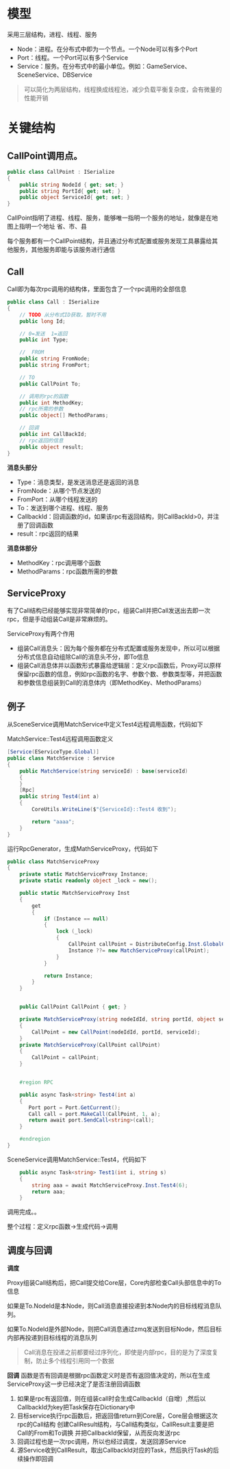 # 模型

采用三层结构，进程、线程、服务
* Node：进程。在分布式中即为一个节点。一个Node可以有多个Port
* Port：线程。一个Port可以有多个Service
* Service：服务。在分布式中的最小单位。例如：GameService、SceneService、DBService

> 可以简化为两层结构，线程换成线程池，减少负载平衡复杂度，会有微量的性能开销

# 关键结构
## CallPoint调用点。

```c#
public class CallPoint : ISerialize
{
    public string NodeId { get; set; }
    public string PortId{ get; set; }
    public object ServiceId{ get; set; }
}
```
CallPoint指明了进程、线程、服务，能够唯一指明一个服务的地址，就像是在地图上指明一个地址 省、市、县

每个服务都有一个CallPoint结构，并且通过分布式配置或服务发现工具暴露给其他服务，其他服务即能与该服务进行通信

## Call
Call即为每次rpc调用的结构体，里面包含了一个rpc调用的全部信息
```csharp
public class Call : ISerialize
{
    // TODO 从分布式ID获取，暂时不用
    public long Id;

    // 0=发送  1=返回
    public int Type;

    //  FROM
    public string FromNode;
    public string FromPort;

    // TO
    public CallPoint To;

    // 调用的rpc的函数
    public int MethodKey;
    // rpc所需的参数
    public object[] MethodParams;

    // 回调
    public int CallBackId;
    // rpc返回的信息
    public object result;
}
```
**消息头部分** 

* Type：消息类型，是发送消息还是返回的消息
* FromNode：从哪个节点发送的
* FromPort：从哪个线程发送的
* To：发送到哪个进程、线程、服务
* CallbackId：回调函数的id，如果该rpc有返回结构，则CallBackId>0，并注册了回调函数
* result：rpc返回的结果

**消息体部分**
* MethodKey：rpc调用哪个函数
* MethodParams：rpc函数所需的参数

## ServiceProxy
有了Call结构已经能够实现非常简单的rpc，组装Call并把Call发送出去即一次rpc，但是手动组装Call是非常麻烦的。

ServiceProxy有两个作用
* 组装Call消息头：因为每个服务都在分布式配置或服务发现中，所以可以根据分布式信息自动组除Call的消息头不分，即To信息
* 组装Call消息体并以函数形式暴露给逻辑层：定义rpc函数后，Proxy可以原样保留rpc函数的信息，例如rpc函数的名字、参数个数、参数类型等，并把函数和参数信息组装到Call的消息体内（即MethodKey、MethodParams）

## 例子
从SceneService调用MatchService中定义Test4远程调用函数，代码如下

MatchService::Test4远程调用函数定义
```csharp
[Service(EServiceType.Global)]
public class MatchService : Service
{
    public MatchService(string serviceId) : base(serviceId)
    {
    }
    [Rpc]
    public string Test4(int a)
    {
        CoreUtils.WriteLine($"{ServiceId}::Test4 收到");

        return "aaaa";
    }
}
```
运行RpcGenerator，生成MathServiceProxy，代码如下
```csharp
public class MatchServiceProxy
{
    private static MatchServiceProxy Instance;
    private static readonly object _lock = new();

    public static MatchServiceProxy Inst
    {
        get
        {
            if (Instance == null)
            {
                lock (_lock)
                {
                    CallPoint callPoint = DistributeConfig.Inst.GlobalCallPoints["match"];
                    Instance ??= new MatchServiceProxy(callPoint);
                }
            }

            return Instance;
        }
    }


    public CallPoint CallPoint { get; }

    private MatchServiceProxy(string nodeIdId, string portId, object serviceId)
    {
        CallPoint = new CallPoint(nodeIdId, portId, serviceId);
    }
    private MatchServiceProxy(CallPoint callPoint)
    {
        CallPoint = callPoint;
    }


    #region RPC

    public async Task<string> Test4(int a)
    {
       Port port = Port.GetCurrent();
       Call call = port.MakeCall(CallPoint, 1, a);
       return await port.SendCall<string>(call);
    }

    #endregion
}
```
SceneService调用MatchService::Test4，代码如下
```csharp
    public async Task<string> Test1(int i, string s)
    {
        string aaa = await MatchServiceProxy.Inst.Test4(6);
        return aaa;
    }
```

调用完成。。

整个过程：定义rpc函数->生成代码->调用

## 调度与回调
**调度**

Proxy组装Call结构后，把Call提交给Core层，Core内部检查Call头部信息中的To信息

如果是To.NodeId是本Node，则Call消息直接投递到本Node内的目标线程消息队列。

如果To.NodeId是外部Node，则把Call消息通过zmq发送到目标Node，然后目标内部再投递到目标线程的消息队列

> Call消息在投递之前都要经过序列化，即使是内部rpc，目的是为了深度复制，防止多个线程引用同一个数据

**回调**
函数是否有回调是根据rpc函数定义时是否有返回值决定的，所以在生成ServiceProxy这一步已经决定了是否注册回调函数

1. 如果是rpc有返回值，则在组装call时会生成CallbackId（自增）,然后以CallbackId为key把Task保存在Dictionary中
2. 目标service执行rpc函数后，把返回值return到Core层，Core层会根据这次rpc的Call结构 创建CallResult结构，与Call结构类似，CallResult主要是把Call的From和To调换 并把CallbackId保留，从而反向发送rpc
3. 回调过程也是一次rpc调用，所以也经过调度，发送回源Service
4. 源Service收到CallResult，取出CallbackId对应的Task，然后执行Task的后续操作即回调



